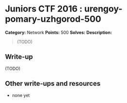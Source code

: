# Juniors CTF 2016 : urengoy-pomary-uzhgorod-500

**Category:** Network
**Points:** 500
**Solves:**
**Description:**

> (TODO)

## Write-up

(TODO)

## Other write-ups and resources

* none yet
